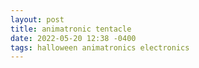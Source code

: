 ```yaml
---
layout: post
title: animatronic tentacle
date: 2022-05-20 12:38 -0400
tags: halloween animatronics electronics
---
```

